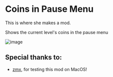 # Coins in Pause Menu

This is where she makes a mod.

Shows the current level's coins in the pause menu

![image](https://github.com/Weebifying/coins-in-pause-menu-geode/assets/70783792/d9c7e00a-42e3-4e7e-b051-47d0b6b2bcd6)

## Special thanks to:
- [zmx](https://github.com/qimiko), for testing this mod on MacOS!